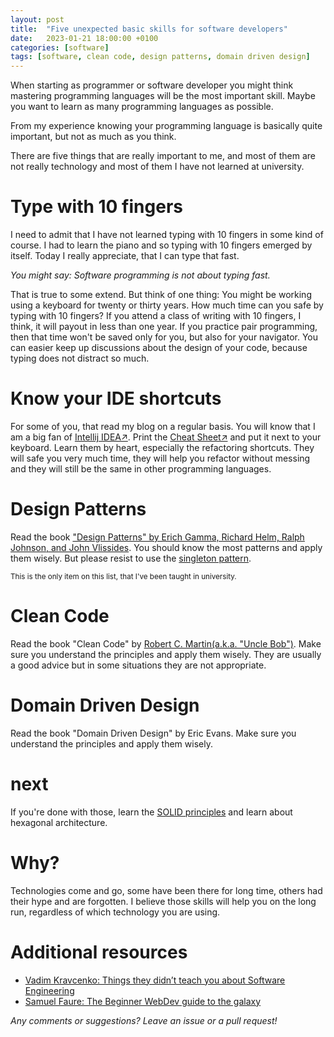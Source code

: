 ```yaml
---
layout: post
title:  "Five unexpected basic skills for software developers"
date:   2023-01-21 18:00:00 +0100
categories: [software]
tags: [software, clean code, design patterns, domain driven design]
---
```



<!-- ![database](/assets/database-schema.png) -->

<!-- <small>Image by [mcmurryjulie&#8599;](https://pixabay.com/images/id-1895779/)</small> -->

When starting as programmer or software developer you might think mastering programming languages will be the most important skill.
Maybe you want to learn as many programming languages as possible. 

From my experience knowing your programming language is basically quite important, but not as much as you think.

There are five things that are really important to me, and most of them are not really technology and most of them I have not learned at university.

# Type with 10 fingers

I need to admit that I have not learned typing with 10 fingers in some kind of course.
I had to learn the piano and so typing with 10 fingers emerged by itself.
Today I really appreciate, that I can type that fast.

*You might say: Software programming is not about typing fast.*

That is true to some extend. But think of one thing: You might be working using a keyboard for twenty or thirty years. How much time can you safe by typing with 10 fingers?
If you attend a class of writing with 10 fingers, I think, it will payout in less than one year.
If you practice pair programming, then that time won't be saved only for you, but also for your navigator.
You can easier keep up discussions about the design of your code, because typing does not distract so much.


# Know your IDE shortcuts

For some of you, that read my blog on a regular basis. You will know that I am a big fan of [Intellij IDEA&#8599;](https://www.jetbrains.com/idea/).
Print the [Cheat Sheet&#8599;](https://resources.jetbrains.com/storage/products/intellij-idea/docs/IntelliJIDEA_ReferenceCard.pdf) and put it next to your keyboard.
Learn them by heart, especially the refactoring shortcuts. They will safe you very much time, they will help you refactor without messing and they will still be the same in other programming languages.

# Design Patterns

Read the book ["Design Patterns" by Erich Gamma, Richard Helm, Ralph Johnson, and John Vlissides](https://en.wikipedia.org/wiki/Design_Patterns).
You should know the most patterns and apply them wisely. But please resist to use the [singleton pattern](https://en.wikipedia.org/wiki/Singleton_pattern). 

<small>This is the only item on this list, that I've been taught in university.</small>

# Clean Code

Read the book "Clean Code" by [Robert C. Martin(a.k.a. "Uncle Bob")](https://en.wikipedia.org/wiki/Robert_C._Martin).
Make sure you understand the principles and apply them wisely. They are usually a good advice but in some situations they are not appropriate.

# Domain Driven Design
Read the book "Domain Driven Design" by Eric Evans. Make sure you understand the principles and apply them wisely.

# next
If you're done with those, learn the [SOLID principles](https://en.wikipedia.org/wiki/SOLID)
and learn about hexagonal architecture.

# Why?

Technologies come and go, some have been there for long time, others had their hype and are forgotten.
I believe those skills will help you on the long run, regardless of which technology you are using.

# Additional resources

* [Vadim Kravcenko: Things they didn’t teach you about Software Engineering](https://vadimkravcenko.com/shorts/things-they-didnt-teach-you/)
* [Samuel Faure: The Beginner WebDev guide to the galaxy](https://suchdevblog.com/resources/BeginnersResources.html)

*Any comments or suggestions? Leave an issue or a pull request!*